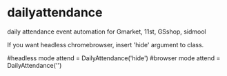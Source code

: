 # dailyattendance
daily attendance event automation for Gmarket, 11st, GSshop, sidmool 

If you want headless chromebrowser, insert 'hide' argument to class.

#headless mode
attend = DailyAttendance('hide')
#browser mode
attend = DailyAttendance('')
